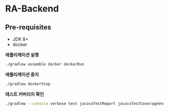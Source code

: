 # RA-Backend

## Pre-requisites
* JDK 8+
* docker

**애플리케이션 실행**
```bash
./gradlew assemble docker dockerRun
```

**애플리케이션 중지**
```bash
./gradlew dockerStop
```

**테스트 커버리지 확인**
```bash
./gradlew --console verbose test jacocoTestReport jacocoTestCoverageVerification
```
